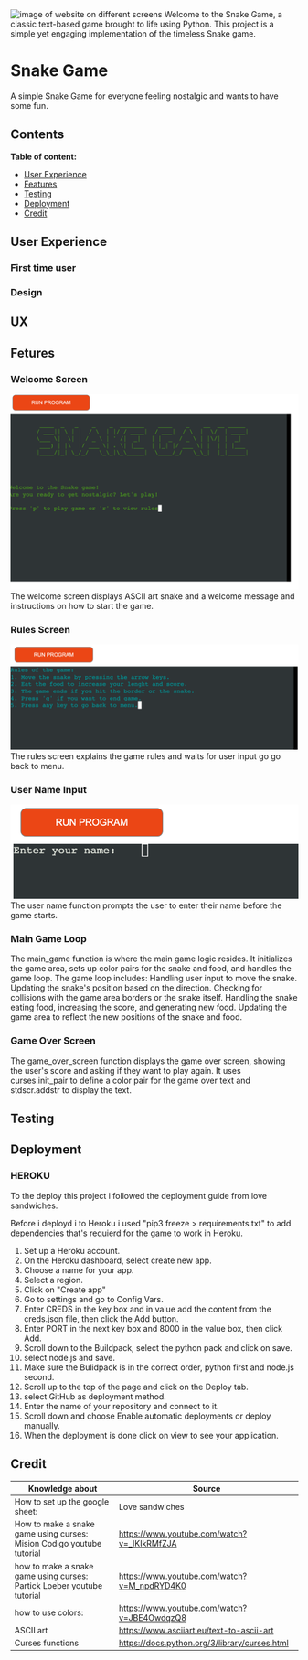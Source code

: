 <img src="" alt="image of website on different screens">
Welcome to the Snake Game, a classic text-based game brought to life using Python. This project is a simple yet engaging implementation of the timeless Snake game.

# Snake Game
A simple Snake Game for everyone feeling nostalgic and wants to have some fun.
## Contents
**Table of content:**
- [User Experience](#user-experience)
- [Features](#features)
- [Testing](#testing)
- [Deployment](#deployment)
- [Credit](#credit)

## User Experience

### First time user

### Design

## UX

## Fetures
### Welcome Screen
<img src="docs/welcomeScreen.png">
The welcome screen displays ASCII art snake and a welcome message and instructions on how to start the game.

### Rules Screen
<img src="docs/rulesScreen.png">
The rules screen explains the game rules and waits for user input go go back to menu.

### User Name Input
<img src="docs/enterNameScreen.png">
The user name function prompts the user to enter their name before the game starts.

### Main Game Loop
The main_game function is where the main game logic resides. It initializes the game area, sets up color pairs for the snake and food, and handles the game loop. The game loop includes:
Handling user input to move the snake.
Updating the snake's position based on the direction.
Checking for collisions with the game area borders or the snake itself.
Handling the snake eating food, increasing the score, and generating new food.
Updating the game area to reflect the new positions of the snake and food.
### Game Over Screen
The game_over_screen function displays the game over screen, showing the user's score and asking if they want to play again. It uses curses.init_pair to define a color pair for the game over text and stdscr.addstr to display the text.



## Testing

## Deployment

### HEROKU

To the deploy this project i followed the deployment guide from love sandwiches.

Before i deployd i to Heroku i used "pip3 freeze > requirements.txt" to add dependencies that's requierd for the game to work in Heroku.
<ol>
<li> Set up a Heroku account. </li>
<li> On the Heroku dashboard, select create new app.</li>
<li> Choose a name for your app.</li>
<li> Select a region.</li>
<li> Click on "Create app"</li>
<li> Go to settings and go to Config Vars.</li>
<li> Enter CREDS in the key box and in value add the content from the creds.json file, then click the Add button.</li>
<li> Enter PORT in the next key box and 8000 in the value box, then click Add.</li>
<li> Scroll down to the Buildpack, select the python pack and click on save.</li>
<li> select node.js and save. </li>
<li> Make sure the Bulidpack is in the correct order, python first and node.js second. </li>
<li> Scroll up to the top of the page and click on the Deploy tab. </li>
<li> select GitHub as deployment method. </li>
<li> Enter the name of your repository and connect to it. </li>
<li> Scroll down and choose Enable automatic deployments or deploy manually. </li>
<li> When the deployment is done click on view to see your application. </li>
</ol>


## Credit

| Knowledge about | Source |
| -------------------------- | --------------- | 
| How to set up the google sheet: | Love sandwiches |
| How to make a snake game using curses: Mision     Codigo youtube tutorial | https://www.youtube.com/watch?v=_IKIkRMfZJA |
| how to make a snake game using curses: Partick Loeber youtube tutorial| https://www.youtube.com/watch?v=M_npdRYD4K0 |
| how to use colors: | https://www.youtube.com/watch?v=JBE4OwdqzQ8 |
| ASCII art | https://www.asciiart.eu/text-to-ascii-art |
| Curses functions | https://docs.python.org/3/library/curses.html |
